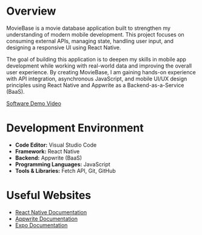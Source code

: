 # Overview

MovieBase is a movie database application built to strengthen my understanding of modern mobile development. This project focuses on consuming external APIs, managing state, handling user input, and designing a responsive UI using React Native.

The goal of building this application is to deepen my skills in mobile app development while working with real-world data and improving the overall user experience. By creating MovieBase, I am gaining hands-on experience with API integration, asynchronous JavaScript, and mobile UI/UX design principles using React Native and Appwrite as a Backend-as-a-Service (BaaS).

[Software Demo Video](https://youtu.be/uWQ_xxCo82A)

# Development Environment

- **Code Editor:** Visual Studio Code
- **Framework:** React Native
- **Backend:** Appwrite (BaaS)
- **Programming Languages:** JavaScript
- **Tools & Libraries:** Fetch API, Git, GitHub

# Useful Websites

- [React Native Documentation](https://reactnative.dev/docs/accessibilityinfo)
- [Appwrite Documentation](https://appwrite.io/docs)
- [Expo Documentation ](https://docs.expo.dev/)
